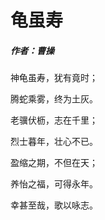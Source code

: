 # 龟虽寿
##### 作者：曹操

神龟虽寿，犹有竟时；

腾蛇乘雾，终为土灰。

老骥伏枥，志在千里；

烈士暮年，壮心不已。

盈缩之期，不但在天；

养怡之福，可得永年。

幸甚至哉，歌以咏志。
